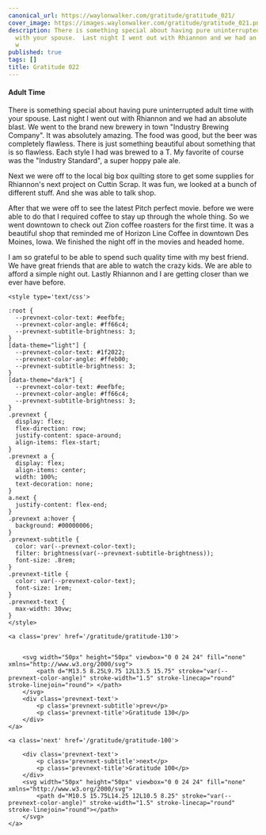 ```yaml
---
canonical_url: https://waylonwalker.com/gratitude/gratitude_021/
cover_image: https://images.waylonwalker.com/gratitude/gratitude_021.png
description: There is something special about having pure uninterrupted adult time
  with your spouse.  Last night I went out with Rhiannon and we had an absolute blast.  We
  w
published: true
tags: []
title: Gratitude 022
---
```


#### Adult Time

There is something special about having pure uninterrupted adult time with your spouse.  Last night I went out with Rhiannon and we had an absolute blast.  We went to the brand new brewery in town "Industry Brewing Company".  It was absolutely amazing.  The food was good, but the beer was completely flawless.  There is just something beautiful about something that is so flawless.  Each style I had was brewed to a T.  My favorite of course was the "Industry Standard", a super hoppy pale ale.

Next we were off to the local big box quilting store to get some supplies for Rhiannon's next project on Cuttin Scrap.  It was fun, we looked at a bunch of different stuff.  And she was able to talk shop.

After that we were off to see the latest Pitch perfect movie. before we were able to do that I required coffee to stay up through the whole thing.  So we went downtown to check out Zion coffee roasters for the first time.  It was a beautiful shop that reminded me of Horizon Line Coffee in downtown Des Moines, Iowa.  We finished the night off in the movies and headed home.

I am so grateful to be able to spend such quality time with my best friend.  We have great friends that are able to watch the crazy kids.  We are able to afford a simple night out.  Lastly Rhiannon and I are getting closer than we ever have before.
<div class='prevnext'>

    <style type='text/css'>

    :root {
      --prevnext-color-text: #eefbfe;
      --prevnext-color-angle: #ff66c4;
      --prevnext-subtitle-brightness: 3;
    }
    [data-theme="light"] {
      --prevnext-color-text: #1f2022;
      --prevnext-color-angle: #ffeb00;
      --prevnext-subtitle-brightness: 3;
    }
    [data-theme="dark"] {
      --prevnext-color-text: #eefbfe;
      --prevnext-color-angle: #ff66c4;
      --prevnext-subtitle-brightness: 3;
    }
    .prevnext {
      display: flex;
      flex-direction: row;
      justify-content: space-around;
      align-items: flex-start;
    }
    .prevnext a {
      display: flex;
      align-items: center;
      width: 100%;
      text-decoration: none;
    }
    a.next {
      justify-content: flex-end;
    }
    .prevnext a:hover {
      background: #00000006;
    }
    .prevnext-subtitle {
      color: var(--prevnext-color-text);
      filter: brightness(var(--prevnext-subtitle-brightness));
      font-size: .8rem;
    }
    .prevnext-title {
      color: var(--prevnext-color-text);
      font-size: 1rem;
    }
    .prevnext-text {
      max-width: 30vw;
    }
    </style>
    
    <a class='prev' href='/gratitude/gratitude-130'>
    

        <svg width="50px" height="50px" viewbox="0 0 24 24" fill="none" xmlns="http://www.w3.org/2000/svg">
            <path d="M13.5 8.25L9.75 12L13.5 15.75" stroke="var(--prevnext-color-angle)" stroke-width="1.5" stroke-linecap="round" stroke-linejoin="round"> </path>
        </svg>
        <div class='prevnext-text'>
            <p class='prevnext-subtitle'>prev</p>
            <p class='prevnext-title'>Gratitude 130</p>
        </div>
    </a>
    
    <a class='next' href='/gratitude/gratitude-100'>
    
        <div class='prevnext-text'>
            <p class='prevnext-subtitle'>next</p>
            <p class='prevnext-title'>Gratitude 100</p>
        </div>
        <svg width="50px" height="50px" viewbox="0 0 24 24" fill="none" xmlns="http://www.w3.org/2000/svg">
            <path d="M10.5 15.75L14.25 12L10.5 8.25" stroke="var(--prevnext-color-angle)" stroke-width="1.5" stroke-linecap="round" stroke-linejoin="round"></path>
        </svg>
    </a>
  </div>